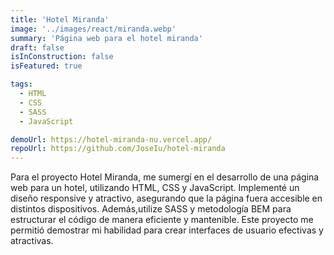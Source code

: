 ```yaml
---
title: 'Hotel Miranda'
image: '../images/react/miranda.webp'
summary: 'Página web para el hotel miranda'
draft: false
isInConstruction: false
isFeatured: true

tags:
  - HTML
  - CSS
  - SASS
  - JavaScript

demoUrl: https://hotel-miranda-nu.vercel.app/
repoUrl: https://github.com/JoseIu/hotel-miranda
---
```


Para el proyecto Hotel Miranda, me sumergí en el desarrollo de una página web para un hotel, utilizando HTML, CSS y JavaScript. Implementé un diseño responsive y atractivo, asegurando que la página fuera accesible en distintos dispositivos. Además,utilize SASS y metodología BEM para estructurar el código de manera eficiente y mantenible. Este proyecto me permitió demostrar mi habilidad para crear interfaces de usuario efectivas y atractivas.
